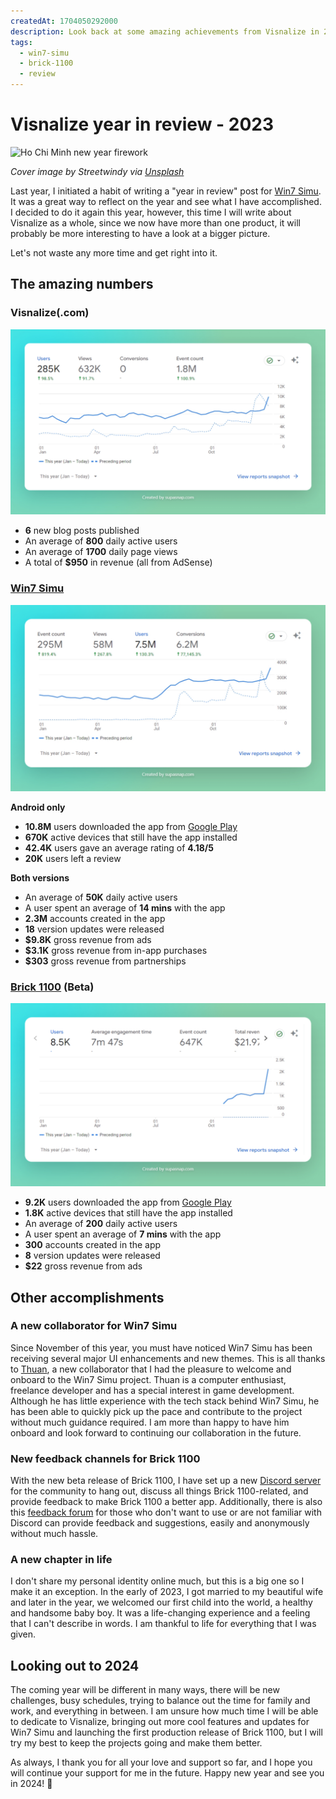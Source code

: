 ```yaml
---
createdAt: 1704050292000
description: Look back at some amazing achievements from Visnalize in 2023.
tags:
  - win7-simu
  - brick-1100
  - review
---
```


# Visnalize year in review - 2023

![Ho Chi Minh new year firework](https://images.unsplash.com/photo-1579952775264-625f17561a5d?auto=format&fit=crop&w=740&q=80)

_Cover image by Streetwindy via [Unsplash](https://unsplash.com/photos/fireworks-display-over-city-buildings-during-night-time-rYIrNpFFilI)_

Last year, I initiated a habit of writing a "year in review" post for [Win7 Simu](./win7-simu-year-in-review-2022.md). It was a great way to reflect on the year and see what I have accomplished. I decided to do it again this year, however, this time I will write about Visnalize as a whole, since we now have more than one product, it will probably be more interesting to have a look at a bigger picture.

Let's not waste any more time and get right into it.

## The amazing numbers

### Visnalize(.com)

![Visnalize.com's growth](./img/visnalize-year-in-review-2023/visnalize-com-growth.jpg)

- __6__ new blog posts published
- An average of __800__ daily active users
- An average of __1700__ daily page views
- A total of __$950__ in revenue (all from AdSense)

### [Win7 Simu](../win7simu/about.md)

![Win7 Simu's growth](./img/visnalize-year-in-review-2023/win7-simu-growth.jpg)

__Android only__

- __10.8M__ users downloaded the app from [Google Play](https://play.google.com/store/apps/details?id=com.visnalize.win7simu)
- __670K__ active devices that still have the app installed
- __42.4K__ users gave an average rating of __4.18/5__
- __20K__ users left a review

__Both versions__

- An average of __50K__ daily active users
- A user spent an average of __14 mins__ with the app
- __2.3M__ accounts created in the app
- __18__ version updates were released
- __$9.8K__ gross revenue from ads
- __$3.1K__ gross revenue from in-app purchases
- __$303__ gross revenue from partnerships

### [Brick 1100](../brick1100/about.md) (Beta)

![Brick 1100's growth](./img/visnalize-year-in-review-2023/brick-1100-growth.jpg)

- __9.2K__ users downloaded the app from [Google Play](https://play.google.com/store/apps/details?id=com.visnalize.brick1100)
- __1.8K__ active devices that still have the app installed
- An average of __200__ daily active users
- A user spent an average of __7 mins__ with the app
- __300__ accounts created in the app
- __8__ version updates were released
- __$22__ gross revenue from ads

<a-google-ad />

## Other accomplishments

### A new collaborator for Win7 Simu

Since November of this year, you must have noticed Win7 Simu has been receiving several major UI enhancements and new themes. This is all thanks to [Thuan](https://github.com/hohaicongthuan), a new collaborator that I had the pleasure to welcome and onboard to the Win7 Simu project. Thuan is a computer enthusiast, freelance developer and has a special interest in game development. Although he has little experience with the tech stack behind Win7 Simu, he has been able to quickly pick up the pace and contribute to the project without much guidance required. I am more than happy to have him onboard and look forward to continuing our collaboration in the future.

### New feedback channels for Brick 1100

With the new beta release of Brick 1100, I have set up a new [Discord server](https://discord.gg/6AQDnZa4Xm) for the community to hang out, discuss all things Brick 1100-related, and provide feedback to make Brick 1100 a better app. Additionally, there is also this [feedback forum](/brick1100/feedback) for those who don't want to use or are not familiar with Discord can provide feedback and suggestions, easily and anonymously without much hassle.

### A new chapter in life

I don't share my personal identity online much, but this is a big one so I make it an exception. In the early of 2023, I got married to my beautiful wife and later in the year, we welcomed our first child into the world, a healthy and handsome baby boy. It was a life-changing experience and a feeling that I can't describe in words. I am thankful to life for everything that I was given.

## Looking out to 2024

The coming year will be different in many ways, there will be new challenges, busy schedules, trying to balance out the time for family and work, and everything in between. I am unsure how much time I will be able to dedicate to Visnalize, bringing out more cool features and updates for Win7 Simu and launching the first production release of Brick 1100, but I will try my best to keep the projects going and make them better.

As always, I thank you for all your love and support so far, and I hope you will continue your support for me in the future. Happy new year and see you in 2024! 🎉
